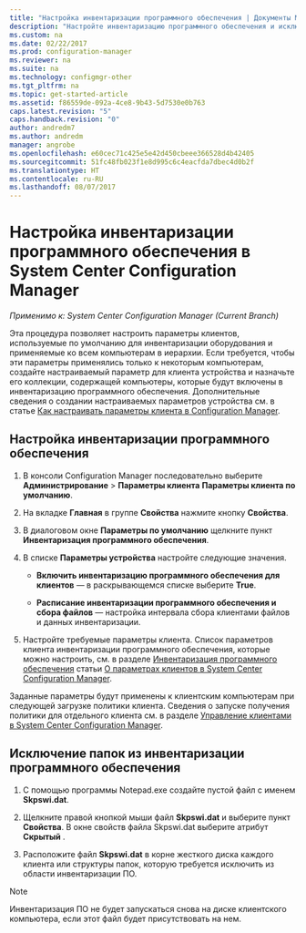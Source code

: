 ```yaml
---
title: "Настройка инвентаризации программного обеспечения | Документы Майкрософт"
description: "Настройте инвентаризацию программного обеспечения и исключите папки из инвентаризации программного обеспечения в Configuration Manager."
ms.custom: na
ms.date: 02/22/2017
ms.prod: configuration-manager
ms.reviewer: na
ms.suite: na
ms.technology: configmgr-other
ms.tgt_pltfrm: na
ms.topic: get-started-article
ms.assetid: f86559de-092a-4ce8-9b43-5d7530e0b763
caps.latest.revision: "5"
caps.handback.revision: "0"
author: andredm7
ms.author: andredm
manager: angrobe
ms.openlocfilehash: e60cec71c425e5e42d450cbeee366528d4b42405
ms.sourcegitcommit: 51fc48fb023f1e8d995c6c4eacfda7dbec4d0b2f
ms.translationtype: HT
ms.contentlocale: ru-RU
ms.lasthandoff: 08/07/2017
---
```

# <a name="how-to-configure-software-inventory-in-system-center-configuration-manager"></a>Настройка инвентаризации программного обеспечения в System Center Configuration Manager

*Применимо к: System Center Configuration Manager (Current Branch)*

 Эта процедура позволяет настроить параметры клиентов, используемые по умолчанию для инвентаризации оборудования и применяемые ко всем компьютерам в иерархии. Если требуется, чтобы эти параметры применялись только к некоторым компьютерам, создайте настраиваемый параметр для клиента устройства и назначьте его коллекции, содержащей компьютеры, которые будут включены в инвентаризацию программного обеспечения. Дополнительные сведения о создании настраиваемых параметров устройства см. в статье [Как настраивать параметры клиента в Configuration Manager](../../../../core/clients/deploy/configure-client-settings.md).  

## <a name="to-configure-software-inventory"></a>Настройка инвентаризации программного обеспечения  

1.  В консоли Configuration Manager последовательно выберите **Администрирование** > **Параметры клиента** **Параметры клиента по умолчанию**.  

4.  На вкладке **Главная** в группе **Свойства** нажмите кнопку **Свойства**.  

5.  В диалоговом окне **Параметры по умолчанию** щелкните пункт **Инвентаризация программного обеспечения**.  

6.  В списке **Параметры устройства** настройте следующие значения.  

    -   **Включить инвентаризацию программного обеспечения для клиентов** — в раскрывающемся списке выберите **True**.  

    -   **Расписание инвентаризации программного обеспечения и сбора файлов** — настройка интервала сбора клиентами файлов и данных инвентаризации.   

7.  Настройте требуемые параметры клиента. Список параметров клиента инвентаризации программного обеспечения, которые можно настроить, см. в разделе [Инвентаризация программного обеспечения](../../../../core/clients/deploy/about-client-settings.md#software-inventory) статьи [О параметрах клиентов в System Center Configuration Manager](../../../../core/clients/deploy/about-client-settings.md).  

 Заданные параметры будут применены к клиентским компьютерам при следующей загрузке политики клиента. Сведения о запуске получения политики для отдельного клиента см. в разделе [Управление клиентами в System Center Configuration Manager](../../../../core/clients/manage/manage-clients.md).  


## <a name="to-exclude-folders-from-software-inventory"></a>Исключение папок из инвентаризации программного обеспечения  

1.  С помощью программы Notepad.exe создайте пустой файл с именем **Skpswi.dat**.  

2.  Щелкните правой кнопкой мыши файл **Skpswi.dat** и выберите пункт **Свойства**. В окне свойств файла Skpswi.dat выберите атрибут **Скрытый** .  

3.  Расположите файл **Skpswi.dat** в корне жесткого диска каждого клиента или структуры папок, которую требуется исключить из области инвентаризации ПО.  

> [!NOTE]  
>  Инвентаризация ПО не будет запускаться снова на диске клиентского компьютера, если этот файл будет присутствовать на нем.